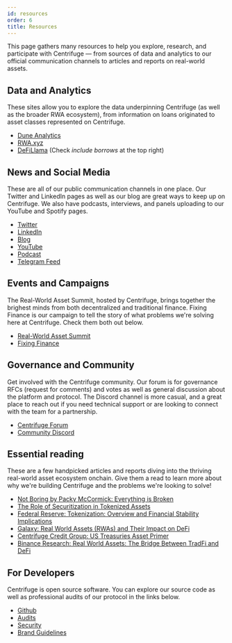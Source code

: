 ```yaml
---
id: resources
order: 6
title: Resources
---
```


This page gathers many resources to help you explore, research, and participate with Centrifuge — from sources of data and analytics to our official communication channels to articles and reports on real-world assets.

## Data and Analytics
These sites allow you to explore the data underpinning Centrifuge (as well as the broader RWA ecosystem), from information on loans originated to asset classes represented on Centrifuge.
- [Dune Analytics](https://dune.com/centrifuge/centrifuge)
- [RWA.xyz](https://rwa.xyz/)
- [DeFiLlama](https://defillama.com/protocol/centrifuge) (Check _include borrows_ at the top right)

## News and Social Media
These are all of our public communication channels in one place. Our Twitter and LinkedIn pages as well as our blog are great ways to keep up on Centrifuge. We also have podcasts, interviews, and panels uploading to our YouTube and Spotify pages.
- [Twitter](https://twitter.com/centrifuge)
- [LinkedIn](https://www.linkedin.com/company/centrifugehq/)
- [Blog](https://centrifuge.mirror.xyz/)
- [YouTube](https://www.youtube.com/channel/UCfNkoq7YLrr8MeSJ3a6jVcA)
- [Podcast](https://open.spotify.com/show/3mcy2eIFO9qUFlxhZeYMV4)
- [Telegram Feed](https://t.me/centrifuge_chat)

## Events and Campaigns
The Real-World Asset Summit, hosted by Centrifuge, brings together the brighest minds from both decentralized and traditional finance. Fixing Finance is our campaign to tell the story of what problems we're solving here at Centrifuge. Check them both out below.
- [Real-World Asset Summit](https://www.rwasummit.io/)
- [Fixing Finance](https://fixing.finance/)

## Governance and Community
Get involved with the Centrifuge community. Our forum is for governance RFCs (request for comments) and votes as well as general discussion about the platform and protocol. The Discord channel is more casual, and a great place to reach out if you need technical support or are looking to connect with the team for a partnership.
- [Centrifuge Forum](https://gov.centrifuge.io/)
- [Community Discord](https://discord.com/invite/yEzyUq5gxF)

## Essential reading
These are a few handpicked articles and reports diving into the thriving real-world asset ecosystem onchain. Give them a read to learn more about why we're building Centrifuge and the problems we're looking to solve!
- [Not Boring by Packy McCormick: Everything is Broken](https://www.notboring.co/p/everything-is-broken)
- [The Role of Securitization in Tokenized Assets](https://assets-global.website-files.com/651206970b81ddcea1edf1ea/6536e1b1436cbc683707a4f4_securization-in-tokenized-assets.pdf)
- [Federal Reserve: Tokenization: Overview and Financial Stability Implications](https://www.federalreserve.gov/econres/feds/files/2023060pap.pdf)
- [Galaxy: Real World Assets (RWAs) and Their Impact on DeFi](https://www.galaxy.com/insights/research/rwas-and-their-impact-on-defi/)
- [Centrifuge Credit Group: US Treasuries Asset Primer](https://gov.centrifuge.io/t/asset-primer-overview-us-treasurys/5991)
- [Binance Research: Real World Assets: The Bridge Between TradFi and DeFi](https://www.binance.com/en/research/analysis/real-world-assets)

## For Developers
Centrifuge is open source software. You can explore our source code as well as professional audits of our protocol in the links below.
- [Github](https://github.com/centrifuge/)
- [Audits](https://github.com/centrifuge/security/tree/main/audits)
- [Security](ttps://centrifuge.io/security)
- [Brand Guidelines](https://centrifuge.io/brand)